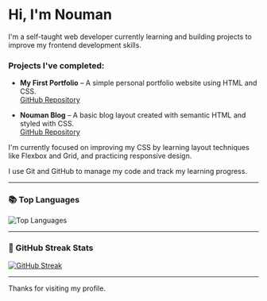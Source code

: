 # Hi, I'm Nouman

I'm a self-taught web developer currently learning and building projects to improve my frontend development skills.

### Projects I've completed:

- **My First Portfolio** – A simple personal portfolio website using HTML and CSS.  
  [GitHub Repository](https://github.com/coding-nouman/my-first-portfolio)

- **Nouman Blog** – A basic blog layout created with semantic HTML and styled with CSS.  
  [GitHub Repository](https://github.com/coding-nouman/Nouman-Blog)

I'm currently focused on improving my CSS by learning layout techniques like Flexbox and Grid, and practicing responsive design.

I use Git and GitHub to manage my code and track my learning progress.

---

### 📚 Top Languages

![Top Languages](https://github-readme-stats.vercel.app/api/top-langs/?username=coding-nouman&layout=compact&theme=default)

---

### 🔁 GitHub Streak Stats

[![GitHub Streak](https://streak-stats.demolab.com/?user=coding-nouman&theme=default)](https://github.com/coding-nouman)

---

Thanks for visiting my profile.
